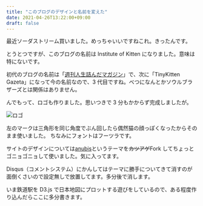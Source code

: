 ```yaml
---
title: "このブログのデザインと名前を変えた"
date: 2021-04-26T13:22:00+09:00
draft: false
---
```


最近ソーダストリーム買いました。めっちゃいいですねこれ。きったんです。

とうとつですが、このブログの名前は Institute of Kitten になりました。意味は特にないです。

初代のブログの名前は「[週刊人生詰んだマガジン](https://tinykitten.hatenablog.com/)」で、次に「TinyKitten Gazeta」になって今の名前なので、3 代目ですね。べつになんとかソウルブラザーズとは関係はありません。

んでもって、ロゴも作りました。思いつきで 3 分もかからず完成しましたが。

![ロゴ](/system-images/logo.svg)

左のマークは三角形を同じ角度でぶん回したら偶然猫の顔っぽくなったからそのまま使いました。
ちなみにフォントはフーツラです。

サイトのデザインについては[anubis](https://github.com/mitrichius/hugo-theme-anubis)というテーマを~~カツアゲ~~Fork してちょっとゴニョゴニョして使いました。気に入ってます。

Disqus（コメントシステム）にかんしてはテーマに勝手についてきて消すのが面倒くさいので設定無しで放置してます。多分後で消します。

いま鉄道駅を D3.js で日本地図にプロットする遊びをしているので、ある程度作り込んだらここに多分書きます。
